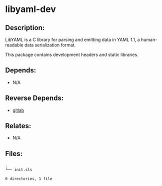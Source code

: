 # libyaml-dev

## Description:

LibYAML is a C library for parsing and emitting data in YAML 1.1, a human-readable data serialization format.

This package contains development headers and static libraries.

## Depends:

  -  N/A

## Reverse Depends:

  -  [gitlab](/salt/gitlab)

## Relates:

  -  N/A

## Files:

```bash
.
└── init.sls

0 directories, 1 file
```
